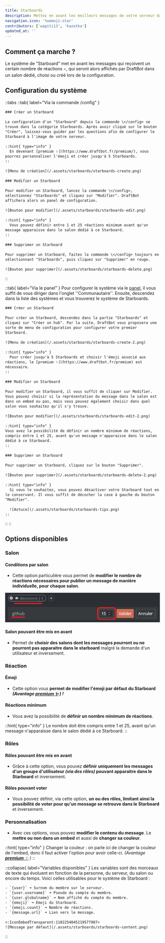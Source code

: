 ```yaml
---
title: Starboards
description: Mettez en avant les meilleurs messages de votre serveur dans un salon dédié en interagissant avec une réaction.
navigation.icon: 'twemoji:star'
contributors: ['wapiti13', 'kazotka']
updated_at: ''
---
```


## Comment ça marche ?

Le système de "Starboard" met en avant les messages qui reçoivent un certain nombre de réactions `⭐`, qui seront alors affichés par DraftBot dans un salon dédié, choisi ou créé lors de la configuration.

## Configuration du système

::tabs
  ::tab{ label="Via la commande /config" }

    ### Créer un Starboard

    La configuration d'un "Starboard" depuis la commande \</config> se trouve dans la catégorie Starboards. Après avoir cliqué sur le bouton "Créer", laissez-vous guider par les questions afin de configurer le Starboard à l'image de votre serveur.

    ::hint{ type="info" }
      En devenant [premium ✨](https://www.draftbot.fr/premium/), vous pourrez personnaliser l'émoji et créer jusqu'à 5 Starboards.
    ::

    ![Menu de création](/.assets/starboards/starboards-create.png)

    ### Modifier un Starboard

    Pour modifier un Starboard, lancez la commande \</config>, sélectionnez "Starboards" et cliquez sur "Modifier". DraftBot affichera alors un panel de configuration.

    ![Bouton pour modifier](/.assets/starboards/starboards-edit.png)

    ::hint{ type="info" }
      Vous pouvez définir entre 1 et 25 réactions minimum avant qu'un message apparaisse dans le salon dédié à ce Starboard.
    ::

    ### Supprimer un Starboard

    Pour supprimer un Starboard, faites la commande \</config> toujours en sélectionnant "Starboards", puis cliquez sur "Supprimer" en rouge.

    ![Bouton pour supprimer](/.assets/starboards/starboards-delete.png)
  ::

  ::tab{ label="Via le panel" }
    Pour configurer le système via le [panel](https://www.draftbot.fr/dashboard/), il vous suffit de vous diriger dans l'onglet ''Communautaire''. Ensuite, descendez dans la liste des systèmes et vous trouverez le système de Starboards.

    ### Créer un Starboard

    Pour créer un Starboard, descendez dans la partie "Starboards" et cliquez sur "Créer un hub". Par la suite, DraftBot vous proposera une sorte de menu de configuration pour configurer votre premier Starboard.

    ![Menu de création](/.assets/starboards/starboards-create-2.png)

    ::hint{ type="info" }
      Pour créer jusqu'à 5 Starboards et choisir l'émoji associé aux réactions, le [premium ✨](https://www.draftbot.fr/premium) est nécessaire.
    ::

    ### Modifier un Starboard

    Pour modifier un Starboard, il vous suffit de cliquer sur Modifier.  Vous pouvez choisir si la représentation du message dans le salon est dans un embed ou pas, mais vous pouvez également choisir dans quel salon vous souhaitez qu'il s'y trouve.

    ![Bouton pour modifier](/.assets/starboards/starboards-edit-2.png)

    ::hint{ type="info" }
    Vous avez la possibilité de définir un nombre minimum de réactions, compris entre 1 et 25, avant qu'un message n'apparaisse dans le salon dédié à ce Starboard.
    ::

    ### Supprimer un Starboard

    Pour supprimer un Starboard, cliquez sur le bouton "Supprimer".

    ![Bouton pour supprimer](/.assets/starboards/starboards-delete-2.png)

    ::hint{ type="info" }
      Si vous le souhaitez, vous pouvez désactiver votre Starboard tout en le conservant. Il vous suffit de décocher la case à gauche du bouton "Modifier".

      ![Astuce](/.assets/starboards/starboards-tips.png)
    ::
  ::
::

## Options disponibles

### Salon

#### Conditions par salon

  - Cette option particulière vous permet de **modifier le nombre de réactions nécessaires pour publier un message de manière individuelle, pour chaque salon**.

  ![Exemple via le panel](/.assets/starboards/starboards-individual.png)

#### Salon pouvant être mis en avant

  - Permet de **choisir des salons dont les messages pourront ou ne pourront pas apparaitre dans le starboard** malgré la demande d'un utilisateur et inversement.

### Réaction

#### Émoji

  - Cette option vous **permet de modifier l'émoji par défaut du Starboard *(Avantage [premium ✨](https://www.draftbot.fr/premium/) ) !***

#### Réactions minimum

  - Vous avez la possibilité de **définir un nombre minimum de réactions**.

  ::hint{ type="info" }
    Le nombre doit être compris entre 1 et 25, avant qu'un message n'apparaisse dans le salon dédié à ce Starboard.
  ::

### Rôles

#### Rôles pouvant être mis en avant

  - Grâce à cette option, vous pouvez **définir uniquement les messages d'un groupe d'utilisateur *(via des rôles)* pouvant apparaitre dans le Starboard** et inversement.

#### Rôles pouvant voter

  - Vous pouvez définir, via cette option, **un ou des rôles, limitant ainsi la possibilité de voter pour qu'un message se retrouve dans le Starboard** et inversement.

### Personnalisation

  - Avec ces options, vous pouvez **modifier le contenu du message**. Le **mettre ou non dans un embed** et aussi de **changer sa couleur**.
  
  ::hint{ type="info" }
    Changer la couleur : on parle ici de changer la couleur de l'embed, donc il faut activer l'option pour avoir celle-ci. *(Avantage [**premium** ✨](https://www.draftbot.fr/premium/) )*
  ::

  ::collapse{ label="Variables disponibles" }
    Les variables sont des morceaux de texte qui évoluent en fonction de la personne, du serveur, du salon ou encore du temps. Voici celles utilisables pour le système de Starboard :

    - `{user}` ➜ Surnom du membre sur le serveur.
    - `{user.username}` ➜ Pseudo du compte du membre.
    - `{user.globalname}` ➜ Nom affiché du compte du membre.
    - `{emoji}` ➜ Emoji du Starboard.
    - `{emoji.count}` ➜ Nombre de réactions.
    - `{message.url}` ➜ Lien vers le message.

    <:IconEmbedTransparent:1102254845219577907>
    ![Message par défaut](/.assets/starboards/starboards-content.png)
  ::
  